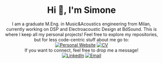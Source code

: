 <h1 align="center">Hi 👋, I'm Simone</h1>

<div align=center>
  I am a graduate M.Eng. in Music&Acoustics engineering from Milan, currently working on DSP and Electroacoustic Design at BdSound. This is where I keep all my personal projects! Feel free to explore my repositories, but for less code-centric stuff about me go to:
</div>


<div align=center>
  <a href="https://www.magiwanders.com/"><img src="https://img.shields.io/badge/Personal%20Website-a?style=for-the-badge&color=green&link=https%3A%2F%2Fwww.magiwanders.com" alt="Personal Website" /></a>  
  <a href="https://www.magiwanders.com/about/SimoneShawnCazzaniga_CV_202309.pdf"><img src="https://img.shields.io/badge/CV-a?style=for-the-badge&color=orange&link=https%3A%2F%2Fwww.magiwanders.com%2Fabout%2FSimoneShawnCazzaniga_CV_202309.pdf" alt="CV" /> </a>
</div>

<div align=center>
  If you want to connect, feel free to drop me a message!
</div>


<div align=center>
  <a href="https://www.linkedin.com/in/simone-shawn-cazzaniga/"><img src="https://img.shields.io/static/v1?style=for-the-badge&message=LinkedIn&color=0A66C2&logo=LinkedIn&logoColor=FFFFFF&label=" alt="LinkedIn" /></a>
  <a href="mailto:simone.shawn.cazzaniga@gmail.com?subject=Hi%20Simon%20,%20nice%20to%20meet%20you!"><img alt="Email" src="https://img.shields.io/static/v1?style=for-the-badge&message=Gmail&color=EA4335&logo=Gmail&logoColor=FFFFFF&label=" /></a>
</div>
